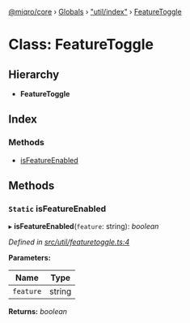[@miqro/core](../README.md) › [Globals](../globals.md) › ["util/index"](../modules/_util_index_.md) › [FeatureToggle](_util_index_.featuretoggle.md)

# Class: FeatureToggle

## Hierarchy

* **FeatureToggle**

## Index

### Methods

* [isFeatureEnabled](_util_index_.featuretoggle.md#static-isfeatureenabled)

## Methods

### `Static` isFeatureEnabled

▸ **isFeatureEnabled**(`feature`: string): *boolean*

*Defined in [src/util/featuretoggle.ts:4](https://github.com/claukers/miqro-core/blob/6562042/src/util/featuretoggle.ts#L4)*

**Parameters:**

Name | Type |
------ | ------ |
`feature` | string |

**Returns:** *boolean*
